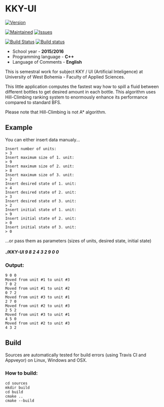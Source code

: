 # KKY-UI

[![Version](https://img.shields.io/badge/version-1.1-brightgreen.svg)](https://github.com/peldax/SimplePHPGallery/releases/tag/v5.2)

[![Maintained](https://img.shields.io/badge/maintained-no-red.svg)](https://github.com/peldax/SimplePHPGallery/releases)
[![Issues](https://img.shields.io/badge/issues-0-brightgreen.svg)](https://github.com/peldax/SimplePHPGallery/issues)

[![Build Status](https://travis-ci.org/peldax/KKY-UI.svg?branch=master)](https://travis-ci.org/peldax/KKY-UI)
[![Build status](https://ci.appveyor.com/api/projects/status/639x11v3muwa2rbe/branch/master?svg=true)](https://ci.appveyor.com/project/peldax/kky-ui/branch/master)


* School year - **2015/2016**
* Programming language - **C++**
* Language of Comments - **English**

This is semestral work for subject KKY / UI (Artificial Inteligence) at University of West Bohemia - Faculty of Applied Sciences.

This little application computes the fastest way how to spill a fluid between different bottles to get desired amount in each bottle.
This algorithm uses Hill-Climbing ranking system to enormously enhance its performance compared to standard BFS.

Please note that Hill-Climbing is not A* algorithm.

## Example

You can either insert data manualy...

```
Insert number of units:
> 3
Insert maximum size of 1. unit:
> 9
Insert maximum size of 2. unit:
> 8
Insert maximum size of 3. unit:
> 2
Insert desired state of 1. unit:
> 4
Insert desired state of 2. unit:
> 3
Insert desired state of 3. unit:
> 2
Insert initial state of 1. unit:
> 9
Insert initial state of 2. unit:
> 0
Insert initial state of 3. unit:
> 0
```

...or pass them as parameters (sizes of units, desired state, initial state)

##### ./KKY-UI 9 8 2 4 3 2 9 0 0

### Output:
 
 ```
 9 0 0
Moved from unit #1 to unit #3
 7 0 2
Moved from unit #1 to unit #2
 0 7 2
Moved from unit #3 to unit #1
 2 7 0
Moved from unit #2 to unit #3
 2 5 2
Moved from unit #3 to unit #1
 4 5 0
Moved from unit #2 to unit #3
 4 3 2
```

## Build

Sources are automatically tested for build errors (using Travis CI and Appveyor) on Linux, Windows and OSX.

### How to build:

```
cd sources
mkdir build
cd build
cmake ..
cmake --build
```

